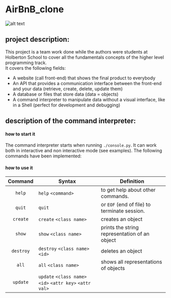 # AirBnB_clone
![alt text](https://s3.amazonaws.com/intranet-projects-files/holbertonschool-higher-level_programming+/263/HBTN-hbnb-Final.png)
## project description:

This project is a team work done while the authors were students at Holberton School to cover all the fundamentals concepts of the higher level programming track.   
It covers the following fields:
- A website (call front-end) that shows the final product to everybody
- An API that provides a communication interface between the front-end and your data (retrieve, create, delete, update them)
- A database or files that store data (data = objects)
- A command interpreter to manipulate data without a visual interface, like in a Shell (perfect for development and debugging)

## description of the command interpreter:
####     how to start it
The command interpreter starts when running `./console.py`.
It can work both in interactive and non interactive mode (see examples).
The following commands have been implemented:

####     how to use it
| Command  | Syntax                        |Definition                                    |  
|:-------: | ------------------------------|----------------|
| `help`   |`help` `<command>`               |to get help about other commands.             |  
| `quit`   |`quit`                         |or `EOF` (end of file) to terminate session.   | 
| `create` |`create` `<class name>`                    |creates an object |
|`show`    |`show` `<class name>`                      |prints the string representation of an object|
| `destroy`|`destroy` `<class name>` `<id>`      |deletes an object|
|`all`     |`all` `<class name>`              |shows all representations of objects|
|`update`  |`update` `<class name>` `<id>` `<attr key>` `<attr val>`||
